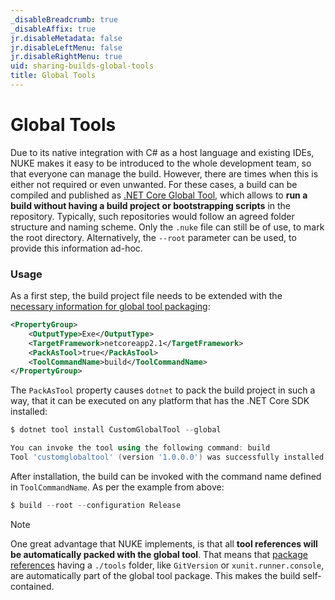 ```yaml
---
_disableBreadcrumb: true
_disableAffix: true
jr.disableMetadata: false
jr.disableLeftMenu: false
jr.disableRightMenu: true
uid: sharing-builds-global-tools
title: Global Tools
---
```


# Global Tools

Due to its native integration with C# as a host language and existing IDEs, NUKE makes it easy to be introduced to the whole development team, so that everyone can manage the build. However, there are times when this is either not required or even unwanted. For these cases, a build can be compiled and published as [.NET Core Global Tool](https://docs.microsoft.com/en-us/dotnet/core/tools/global-tools), which allows to **run a build without having a build project or bootstrapping scripts** in the repository. Typically, such repositories would follow an agreed folder structure and naming scheme. Only the `.nuke` file can still be of use, to mark the root directory. Alternatively, the `--root` parameter can be used, to provide this information ad-hoc.

### Usage

As a first step, the build project file needs to be extended with the [necessary information for global tool packaging](https://docs.microsoft.com/en-us/dotnet/core/tools/global-tools-how-to-create#setup-the-global-tool):

```xml
<PropertyGroup>
    <OutputType>Exe</OutputType>
    <TargetFramework>netcoreapp2.1</TargetFramework>
    <PackAsTool>true</PackAsTool>
    <ToolCommandName>build</ToolCommandName>
</PropertyGroup>
```

The `PackAsTool` property causes `dotnet` to pack the build project in such a way, that it can be executed on any platform that has the .NET Core SDK installed:

```powershell
$ dotnet tool install CustomGlobalTool --global

You can invoke the tool using the following command: build
Tool 'customglobaltool' (version '1.0.0.0') was successfully installed.
```

After installation, the build can be invoked with the command name defined in `ToolCommandName`. As per the example from above:

```powershell
$ build --root --configuration Release
```

> [!Note]
> One great advantage that NUKE implements, is that all **tool references will be automatically packed with the global tool**. That means that [package references](https://docs.microsoft.com/en-us/nuget/consume-packages/package-references-in-project-files) having a `./tools` folder, like `GitVersion` or `xunit.runner.console`, are automatically part of the global tool package. This makes the build self-contained.

